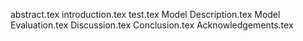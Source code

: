abstract.tex
introduction.tex
test.tex
Model Description.tex
Model Evaluation.tex
Discussion.tex
Conclusion.tex
Acknowledgements.tex
